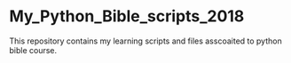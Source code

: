 # My_Python_Bible_scripts_2018
This repository contains my learning scripts and files asscoaited to python bible course.
